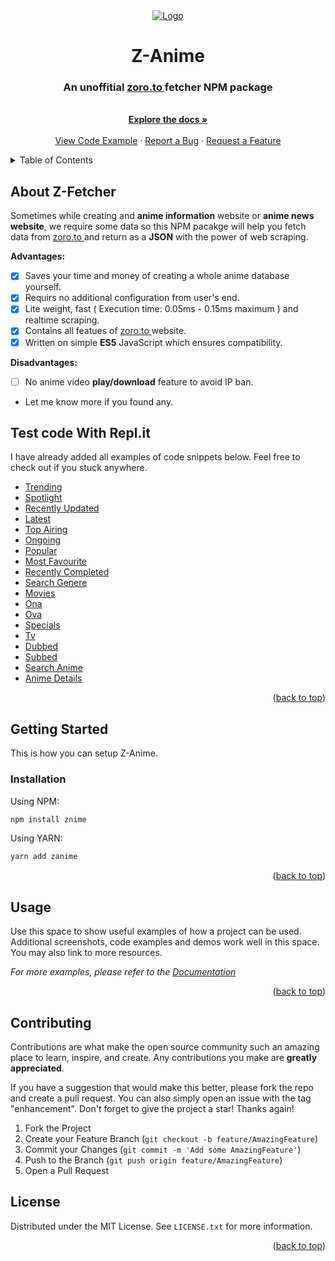 <div align="center">
  <a href="#">
    <img src="https://graph.org/file/f04fb6b4cd450eaf3ec60.jpg" alt="Logo">
  </a>

  <h1 align="center">Z-Anime</h1>

  <p align="center">
    <h3>An unoffitial <a href="sanji.to">zoro.to </a>fetcher NPM package </h3>
    <br />
    <a href="https://github.com/FantoX001/Z-Anime"><strong>Explore the docs »</strong></a>
    <br />
    <br />
    <a href="https://github.com/othneildrew/Best-README-Template">View Code Example</a>
    ·
    <a href="https://github.com/FantoX001/Z-Anime/issues">Report a Bug</a>
    ·
    <a href="https://github.com/FantoX001/Z-Anime/issues">Request a Feature</a>
  </p>
</div>



<!-- TABLE OF CONTENTS -->
<details>
  <summary>Table of Contents</summary>
  <ol>
    <li>
      <a href="#about-the-project">About The Project</a>
      <ul>
        <li><a href="#built-with">Built With</a></li>
      </ul>
    </li>
    <li>
      <a href="#getting-started">Getting Started</a>
      <ul>
        <li><a href="#prerequisites">Prerequisites</a></li>
        <li><a href="#installation">Installation</a></li>
      </ul>
    </li>
    <li><a href="#usage">Usage</a></li>
    <li><a href="#roadmap">Roadmap</a></li>
    <li><a href="#contributing">Contributing</a></li>
    <li><a href="#license">License</a></li>
    <li><a href="#contact">Contact</a></li>
    <li><a href="#acknowledgments">Acknowledgments</a></li>
  </ol>
</details>



<!-- ABOUT THE PROJECT -->
## About Z-Fetcher

Sometimes while creating and **anime information** website or **anime news website**, we require some data so this NPM pacakge will help you fetch data from <a href="sanji.to">zoro.to </a> and return as a **JSON** with the power of web scraping.

**Advantages:**
- [x] Saves your time and money of creating a whole anime database yourself.
- [x] Requirs no additional configuration from user's end.
- [x] Lite weight, fast ( Execution time: 0.05ms - 0.15ms maximum ) and realtime scraping.
- [x] Contains all featues of <a href="sanji.to">zoro.to </a> website.
- [x] Written on simple **ES5** JavaScript which ensures compatibility.

**Disadvantages:**
- [ ] No anime video **play/download** feature to avoid IP ban.
- Let me know more if you found any.


## Test code With Repl.it

I have already added all examples of code snippets below. Feel free to check out if you stuck anywhere.

* [Trending]()
* [Spotlight]()
* [Recently Updated]()
* [Latest]()
* [Top Airing]()
* [Ongoing]()
* [Popular]()
* [Most Favourite]()
* [Recently Completed]()
* [Search Genere]()
* [Movies]()
* [Ona]()
* [Ova]()
* [Specials]()
* [Tv]()
* [Dubbed]()
* [Subbed]()
* [Search Anime]()
* [Anime Details]()


<p align="right">(<a href="#readme-top">back to top</a>)</p>



<!-- GETTING STARTED -->
## Getting Started

This is how you can setup Z-Anime.

### Installation

Using NPM:

```sh
npm install znime
```

Using YARN:

```sh
yarn add zanime
```

<p align="right">(<a href="#readme-top">back to top</a>)</p>



<!-- USAGE EXAMPLES -->
## Usage

Use this space to show useful examples of how a project can be used. Additional screenshots, code examples and demos work well in this space. You may also link to more resources.

_For more examples, please refer to the [Documentation](https://example.com)_

<p align="right">(<a href="#readme-top">back to top</a>)</p>




<!-- CONTRIBUTING -->
## Contributing

Contributions are what make the open source community such an amazing place to learn, inspire, and create. Any contributions you make are **greatly appreciated**.

If you have a suggestion that would make this better, please fork the repo and create a pull request. You can also simply open an issue with the tag "enhancement".
Don't forget to give the project a star! Thanks again!

1. Fork the Project
2. Create your Feature Branch (`git checkout -b feature/AmazingFeature`)
3. Commit your Changes (`git commit -m 'Add some AmazingFeature'`)
4. Push to the Branch (`git push origin feature/AmazingFeature`)
5. Open a Pull Request


<!-- LICENSE -->
## License

Distributed under the MIT License. See `LICENSE.txt` for more information.

<p align="right">(<a href="#readme-top">back to top</a>)</p>


